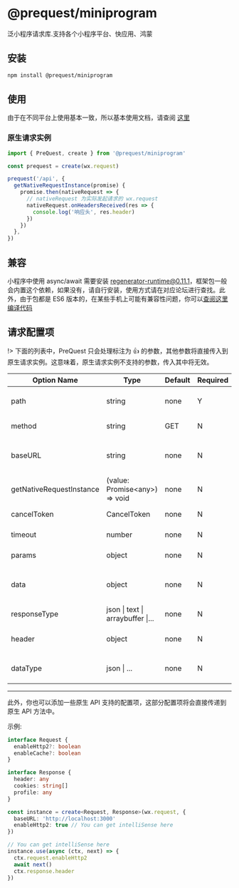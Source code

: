 # @prequest/miniprogram

泛小程序请求库.支持各个小程序平台、快应用、鸿蒙

## 安装

```bash
npm install @prequest/miniprogram
```

## 使用

由于在不同平台上使用基本一致，所以基本使用文档，请查阅 [这里](https://pre-quest.vercel.app/#/usage)

### 原生请求实例

```ts
import { PreQuest, create } from '@prequest/miniprogram'

const prequest = create(wx.request)

prequest('/api', {
  getNativeRequestInstance(promise) {
    promise.then(nativeRequest => {
      // nativeRequest 为实际发起请求的 wx.request
      nativeRequest.onHeadersReceived(res => {
        console.log('响应头', res.header)
      })
    })
  },
})
```

## 兼容

小程序中使用 async/await 需要安装 [regenerator-runtime@0.11.1](https://www.npmjs.com/package/regenerator-runtime/v/0.11.1)，框架包一般会内置这个依赖，如果没有，请自行安装，使用方式请在对应论坛进行查找。此外，由于包都是 ES6 版本的，在某些手机上可能有兼容性问题，你可以[查阅这里编译代码](https://pre-quest.vercel.app/#/compatible?id=webpack-chain)

## 请求配置项

!> 下面的列表中，PreQuest 只会处理标注为 👍 的参数，其他参数将直接传入到原生请求实例。这意味着，原生请求实例不支持的参数，传入其中将无效。

| Option Name              | Type                              | Default | Required | Handle | Meaning                                 |
| ------------------------ | --------------------------------- | ------- | -------- | ------ | --------------------------------------- |
| path                     | string                            | none    | Y        | 👍     | server interface path                   |
| method                   | string                            | GET     | N        | 👎     | request method                          |
| baseURL                  | string                            | none    | N        | 👍     | base server interface address           |
| getNativeRequestInstance | (value: Promise\<any\>) => void   | none    | N        | 👍     | get native request instance             |
| cancelToken              | CancelToken                       | none    | N        | 👍     | cancel a request                        |
| timeout                  | number                            | none    | N        | 👎     | request timeout                         |
| params                   | object                            | none    | N        | 👍     | url parameters                          |
| data                     | object                            | none    | N        | 👎     | the data to be sent as the request body |
| responseType             | json \| text \| arraybuffer \|... | none    | N        | 👎     | response data type                      |
| header                   | object                            | none    | N        | 👎     | set the request header                  |
| dataType                 | json \| ...                       | none    | N        | 👎     | returned data format                    |

---

此外，你也可以添加一些原生 API 支持的配置项，这部分配置项将会直接传递到原生 API 方法中。

示例:

```ts
interface Request {
  enableHttp2?: boolean
  enableCache?: boolean
}

interface Response {
  header: any
  cookies: string[]
  profile: any
}

const instance = create<Request, Response>(wx.request, {
  baseURL: 'http://localhost:3000'
  enableHttp2: true // You can get intelliSense here
})

// You can get intelliSense here
instance.use(async (ctx, next) => {
  ctx.request.enableHttp2
  await next()
  ctx.response.header
})
```

